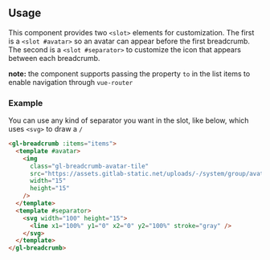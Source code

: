 ## Usage

This component provides two `<slot>` elements for customization. The first is a `<slot #avatar>` so an avatar can appear before the first breadcrumb. The second is a `<slot #separator>` to
customize the icon that appears between each
breadcrumb.

**note:** the component supports passing the property `to` in the list items to enable navigation through `vue-router`

### Example

You can use any kind of separator you want in the slot, like below, which uses `<svg>`
to draw a `/`

```html
<gl-breadcrumb :items="items">
  <template #avatar>
    <img
      class="gl-breadcrumb-avatar-tile"
      src="https://assets.gitlab-static.net/uploads/-/system/group/avatar/9970/logo-extra-whitespace.png?width=15"
      width="15"
      height="15"
    />
  </template>
  <template #separator>
    <svg width="100" height="15">
      <line x1="100%" y1="0" x2="0" y2="100%" stroke="gray" />
    </svg>
  </template>
</gl-breadcrumb>
```
